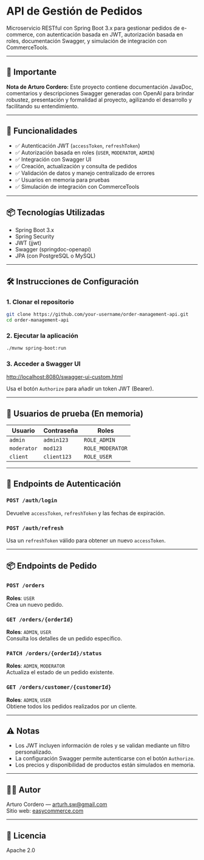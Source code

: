 # API de Gestión de Pedidos

Microservicio RESTful con Spring Boot 3.x para gestionar pedidos de e-commerce, con autenticación basada en JWT, autorización basada en roles, documentación Swagger, y simulación de integración con CommerceTools.

---

## 📌 Importante

**Nota de Arturo Cordero:**
Este proyecto contiene documentación JavaDoc, comentarios y descripciones Swagger generadas con OpenAI para brindar robustez, presentación y formalidad al proyecto, agilizando el desarrollo y facilitando su entendimiento.

---

## 🚀 Funcionalidades

- ✅ Autenticación JWT (`accessToken`, `refreshToken`)
- ✅ Autorización basada en roles (`USER`, `MODERATOR`, `ADMIN`)
- ✅ Integración con Swagger UI
- ✅ Creación, actualización y consulta de pedidos
- ✅ Validación de datos y manejo centralizado de errores
- ✅ Usuarios en memoria para pruebas
- ✅ Simulación de integración con CommerceTools

---

## 📦 Tecnologías Utilizadas

- Spring Boot 3.x
- Spring Security
- JWT (jjwt)
- Swagger (springdoc-openapi)
- JPA (con PostgreSQL o MySQL)

---

## 🛠️ Instrucciones de Configuración

### 1. Clonar el repositorio
```bash
git clone https://github.com/your-username/order-management-api.git
cd order-management-api
```

### 2. Ejecutar la aplicación
```bash
./mvnw spring-boot:run
```

### 3. Acceder a Swagger UI
[http://localhost:8080/swagger-ui-custom.html](http://localhost:8080/swagger-ui-custom.html)

Usa el botón `Authorize` para añadir un token JWT (Bearer).

---

## 👤 Usuarios de prueba (En memoria)
| Usuario     | Contraseña | Roles           |
|-------------|------------|-----------------|
| `admin`     | `admin123` | `ROLE_ADMIN`    |
| `moderator` | `mod123`   | `ROLE_MODERATOR`|
| `client`    | `client123`| `ROLE_USER`     |

---

## 🔐 Endpoints de Autenticación

### `POST /auth/login`
Devuelve `accessToken`, `refreshToken` y las fechas de expiración.

### `POST /auth/refresh`
Usa un `refreshToken` válido para obtener un nuevo `accessToken`.

---

## 📦 Endpoints de Pedido

### `POST /orders`
**Roles**: `USER`  
Crea un nuevo pedido.

### `GET /orders/{orderId}`
**Roles**: `ADMIN`, `USER`  
Consulta los detalles de un pedido específico.

### `PATCH /orders/{orderId}/status`
**Roles**: `ADMIN`, `MODERATOR`  
Actualiza el estado de un pedido existente.

### `GET /orders/customer/{customerId}`
**Roles**: `ADMIN`, `USER`  
Obtiene todos los pedidos realizados por un cliente.

---

## ⚠️ Notas

- Los JWT incluyen información de roles y se validan mediante un filtro personalizado.
- La configuración Swagger permite autenticarse con el botón `Authorize`.
- Los precios y disponibilidad de productos están simulados en memoria.

---

## 👨‍💻 Autor

Arturo Cordero — [arturh.sw@gmail.com](mailto:arturh.sw@gmail.com)  
Sitio web: [easycommerce.com](https://easycommerce.com)

---

## 📄 Licencia

Apache 2.0
